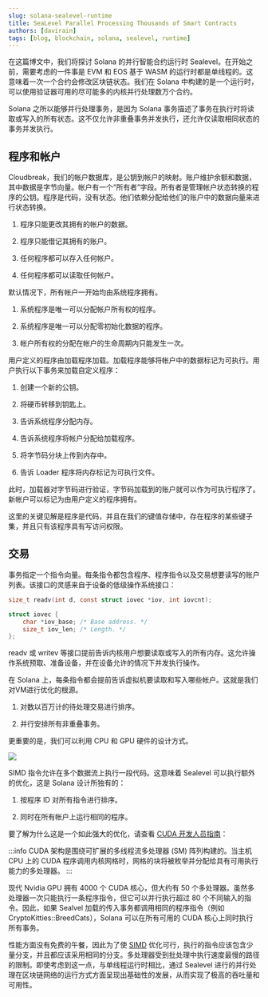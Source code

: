 ```yaml
---
slug: solana-sealevel-runtime
title: SeaLevel Parallel Processing Thousands of Smart Contracts
authors: [davirain]
tags: [blog, blockchain, solana, sealevel, runtime]
---
```


在这篇博文中，我们将探讨 Solana 的并行智能合约运行时 Sealevel。在开始之前，需要考虑的一件事是 EVM 和 EOS 基于 WASM 的运行时都是单线程的。这意味着一次一个合约会修改区块链状态。我们在 Solana 中构建的是一个运行时，可以使用验证器可用的尽可能多的内核并行处理数万个合约。

Solana 之所以能够并行处理事务，是因为 Solana 事务描述了事务在执行时将读取或写入的所有状态。这不仅允许非重叠事务并发执行，还允许仅读取相同状态的事务并发执行。

<!-- truncate -->

## 程序和帐户

Cloudbreak，我们的帐户数据库，是公钥到帐户的映射。账户维护余额和数据，其中数据是字节向量。帐户有一个“所有者”字段。所有者是管理帐户状态转换的程序的公钥。程序是代码，没有状态。他们依赖分配给他们的账户中的数据向量来进行状态转换。

1. 程序只能更改其拥有的帐户的数据。

2. 程序只能借记其拥有的账户。

3. 任何程序都可以存入任何帐户。

4. 任何程序都可以读取任何帐户。

默认情况下，所有帐户一开始均由系统程序拥有。

1. 系统程序是唯一可以分配帐户所有权的程序。

2. 系统程序是唯一可以分配零初始化数据的程序。

3. 帐户所有权的分配在帐户的生命周期内只能发生一次。

用户定义的程序由加载程序加载。加载程序能够将帐户中的数据标记为可执行。用户执行以下事务来加载自定义程序：

1. 创建一个新的公钥。

2. 将硬币转移到钥匙上。

3. 告诉系统程序分配内存。

4. 告诉系统程序将帐户分配给加载程序。

5. 将字节码分块上传到内存中。

6. 告诉 Loader 程序将内存标记为可执行文件。

此时，加载器对字节码进行验证，字节码加载到的账户就可以作为可执行程序了。新帐户可以标记为由用户定义的程序拥有。

这里的关键见解是程序是代码，并且在我们的键值存储中，存在程序的某些键子集，并且只有该程序具有写访问权限。

## 交易

事务指定一个指令向量。每条指令都包含程序、程序指令以及交易想要读写的账户列表。该接口的灵感来自于设备的低级操作系统接口：

```c
size_t readv(int d, const struct iovec *iov, int iovcnt);

struct iovec {
    char *iov_base; /* Base address. */
    size_t iov_len; /* Length. */
};
```

readv 或 writev 等接口提前告诉内核用户想要读取或写入的所有内存。这允许操作系统预取、准备设备，并在设备允许的情况下并发执行操作。


在 Solana 上，每条指令都会提前告诉虚拟机要读取和写入哪些帐户。这就是我们对VM进行优化的根源。

1. 对数以百万计的待处理交易进行排序。

2. 并行安排所有非重叠事务。

更重要的是，我们可以利用 CPU 和 GPU 硬件的设计方式。


![](https://miro.medium.com/v2/resize:fit:4800/format:webp/1*5CwncUtV3FwS3Gp91RGmSA.png)


SIMD 指令允许在多个数据流上执行一段代码。这意味着 Sealevel 可以执行额外的优化，这是 Solana 设计所独有的：

1. 按程序 ID 对所有指令进行排序。

2. 同时在所有帐户上运行相同的程序。

要了解为什么这是一个如此强大的优化，请查看 [CUDA 开发人员指南](https://docs.nvidia.com/cuda/)：

:::info
CUDA 架构是围绕可扩展的多线程流多处理器 (SM) 阵列构建的。当主机 CPU 上的 CUDA 程序调用内核网格时，网格的块将被枚举并分配给具有可用执行能力的多处理器。
:::

现代 Nvidia GPU 拥有 4000 个 CUDA 核心，但大约有 50 个多处理器。虽然多处理器一次只能执行一条程序指令，但它可以并行执行超过 80 个不同输入的指令。因此，如果 Sealvel 加载的传入事务都调用相同的程序指令（例如 CryptoKitties::BreedCats），Solana 可以在所有可用的 CUDA 核心上同时执行所有事务。

性能方面没有免费的午餐，因此为了使 [SIMD](https://en.wikipedia.org/wiki/SIMD) 优化可行，执行的指令应该包含少量分支，并且都应该采用相同的分支。多处理器受到批处理中执行速度最慢的路径的限制。即使考虑到这一点，与单线程运行时相比，通过 Sealevel 进行的并行处理在区块链网络的运行方式方面呈现出基础性的发展，从而实现了极高的吞吐量和可用性。
